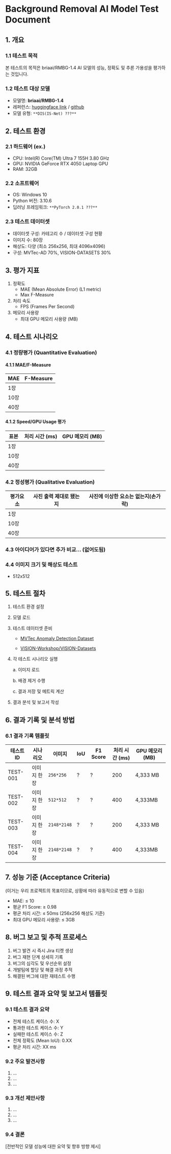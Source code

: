 # Background Removal AI Model Test Document
## 1. 개요
### 1.1 테스트 목적
본 테스트의 목적은 briaai/RMBG-1.4 AI 모델의 성능, 정확도 및 추론 가용성을 평가하는 것입니다.

### 1.2 테스트 대상 모델
- 모델명: **briaai/RMBG-1.4**
- 레퍼런스: [huggingface link](https://huggingface.co/briaai/RMBG-1.4) / [github](https://github.com/chenxwh/cog-RMBG)
- 모델 유형: `**DIS(IS-Net) ???**`

## 2. 테스트 환경
### 2.1 하드웨어 (ex.)
- CPU: Intel(R) Core(TM) Ultra 7 155H 3.80 GHz
- GPU: NVIDIA GeForce RTX 4050 Laptop GPU
- RAM: 32GB

### 2.2 소프트웨어
- OS: Windows 10
- Python 버전: 3.10.6
- 딥러닝 프레임워크: `**PyTorch 2.0.1 ???**`

### 2.3 테스트 데이터셋
- 데이터셋 구성: 카테고리 수 / 데이터셋 구성 현황
- 이미지 수: 80장
- 해상도: 다양 (최소 256x256, 최대 4096x4096)
- 구성: MVTec-AD 70%, VISION-DATASETS 30%

## 3. 평가 지표
1. 정확도
   - MAE (Mean Absolute Error) (L1 metric)
   - Max F-Measure
2. 처리 속도
   - FPS (Frames Per Second)
3. 메모리 사용량
   - 최대 GPU 메모리 사용량 (MB)

## 4. 테스트 시나리오
### 4.1 정량평가 (Quantitative Evaluation)
#### 4.1.1 MAE/F-Measure
| MAE | F-Measure |
|---------------|---------------|
|      1장         |               |
|      10장         |               |
|      40장         |               |

#### 4.1.2 Speed/GPU Usage 평가
| 표본 | 처리 시간 (ms) | GPU 메모리 (MB) |
|---------------|---------------|----------------|
|      1장         |               |                |
|      10장         |               |                |
|      40장         |               |                |

### 4.2 정성평가 (Qualitative Evaluation)
| 평가요소 | 사진 출력 제대로 됐는지 | 사진에 이상한 요소는 없는지(손가락) |
|---------------|---------------|----------------|
|      1장         |               |                |
|      10장         |               |                |
|      40장         |               |                |



### 4.3 아이디어가 있다면 추가 비교... (없어도됨)
### 4.4 이미지 크기 및 해상도 테스트
- 512x512

## 5. 테스트 절차
1. 테스트 환경 설정

2. 모델 로드

3. 테스트 데이터셋 준비
  
    - [MVTec Anomaly Detection Dataset](https://www.mvtec.com/company/research/datasets/mvtec-ad) 
  
    - [VISION-Workshop/VISION-Datasets](https://huggingface.co/datasets/VISION-Workshop/VISION-Datasets)

4. 각 테스트 시나리오 실행
    
    a. 이미지 로드
    
    b. 배경 제거 수행
    
    c. 결과 저장 및 메트릭 계산

5. 결과 분석 및 보고서 작성

## 6. 결과 기록 및 분석 방법
### 6.1 결과 기록 템플릿
| 테스트 ID | 시나리오 | 이미지 | IoU | F1 Score | 처리 시간 (ms) | GPU 메모리 (MB) |
|-----------|---------|-------|-----|----------|---------------|----------------|
| TEST-001  |   이미지 한 장      |   `256*256`    |  ?   |    ?      |   200            |       4,333 MB         |
| TEST-002  |    이미지 한 장     |   `512*512`    |  ?   |     ?     |           400    |        4,333MB        |
| TEST-003  |   이미지 한 장      |   `2148*2148`    |  ?   |    ?      |   200            |       4,333 MB         |
| TEST-004  |    이미지 한 장     |   `2148*2148`    |  ?   |     ?     |           400    |        4,333MB        |

## 7. 성능 기준 (Acceptance Criteria)
 (이거는 우리 프로젝트의 목표이므로, 상황에 따라 유동적으로 변할 수 있음)
- MAE: ≤ 10
- 평균 F1 Score: ≥ 0.98
- 평균 처리 시간: ≤ 50ms (256x256 해상도 기준)
- 최대 GPU 메모리 사용량: ≤ 3GB

## 8. 버그 보고 및 추적 프로세스
1. 버그 발견 시 즉시 Jira 티켓 생성
2. 버그 재현 단계 상세히 기록
3. 버그의 심각도 및 우선순위 설정
4. 개발팀에 할당 및 해결 과정 추적
5. 해결된 버그에 대한 재테스트 수행

## 9. 테스트 결과 요약 및 보고서 템플릿
### 9.1 테스트 결과 요약
- 전체 테스트 케이스 수: X
- 통과한 테스트 케이스 수: Y
- 실패한 테스트 케이스 수: Z
- 전체 정확도 (Mean IoU): 0.XX
- 평균 처리 시간: XX ms
### 9.2 주요 발견사항
1. ...
2. ...
3. ...
### 9.3 개선 제안사항
1. ...
2. ...
3. ...
### 9.4 결론
[전반적인 모델 성능에 대한 요약 및 향후 방향 제시]